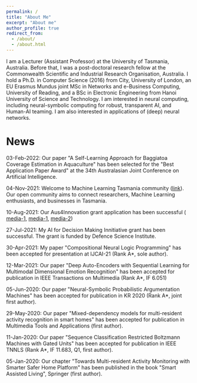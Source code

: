 ```yaml
---
permalink: /
title: "About Me"
excerpt: "About me"
author_profile: true
redirect_from: 
  - /about/
  - /about.html
---
```


I am a Lecturer (Assistant Professor) at the University of Tasmania, Australia. Before that, I was a post-doctoral research fellow at the Commonwealth Scientific and Industrial Research Organisation, Australia. I hold a Ph.D. in Computer Science (2016) from City, University of London, an EU Erasmus Mundus joint MSc in Networks and e-Business Computing, University of Reading, and a BSc in Electronic Engineering from Hanoi University of Science and Technology. I am interested in neural computing, including neural-symbolic computing for robust, transparent AI, and Human-AI teaming. I am also interested in applications of (deep) neural networks. 

News
======
03-Feb-2022: Our paper "A Self-Learning Approach for Baggiatoa Coverage Estimation in Aquaculture" has been selected for the "Best Application Paper Award" at the 34th Australasian Joint Conference on Artificial Intelligence.

04-Nov-2021: Welcome to Machine Learning Tasmania community ([link](http://tasml.com)). Our open community aims to connect researchers, Machine Learning enthusiasts, and businesses in Tasmania.

10-Aug-2021: Our Aus4Innovation grant application has been successful (	[media-1](https://vod-progressive.akamaized.net/exp=1646225246~acl=%2Fvimeo-prod-skyfire-std-us%2F01%2F159%2F24%2F600797828%2F2820705849.mp4~hmac=58d4ef1696043be67cfb668e44d77fe8f8a40f9169869e74bff169658223b00b/vimeo-prod-skyfire-std-us/01/159/24/600797828/2820705849.mp4), [media-1](https://www.utas.edu.au/communications/general-news/all-news/tasmanian-researchers-expertise-help-assist-remote-communities-in-vietnam), [media-2](https://blog.csiro.au/aus4innovation-2021/))

27-Jul-2021: My AI for Decision Making Innitiative grant has been successful. The grant is funded by Defence Science Institute.

30-Apr-2021: My paper "Compositional Neural Logic Programming" has been accepted for presentation at IJCAI-21 (Rank A*, sole author).

12-Mar-2021: Our paper "Deep Auto-Encoders with Sequential Learning for Multimodal Dimensional Emotion Recognition" has been accepted for publication in  IEEE Transactions on Multimedia (Rank A*, IF 6.051)

05-Jun-2020: Our paper "Neural-Symbolic Probabilistic Argumentation Machines" has been accepted for publication in KR 2020 (Rank A*, joint first author).

29-May-2020: Our paper "Mixed-dependency models for multi-resident activity recognition in smart homes" has been accepted for publication in Multimedia Tools and Applications (first author).

11-Jan-2020: Our paper "Sequence Classification Restricted Boltzmann Machines with Gated Units" has been accepted for publication in IEEE TNNLS (Rank A*, IF 11.683, Q1, first author).

05-Jan-2020: Our chapter "Towards Multi-resident Activity Monitoring with Smarter Safer Home Platform" has been published in the book "Smart Assisted Living", Springer (first author).



